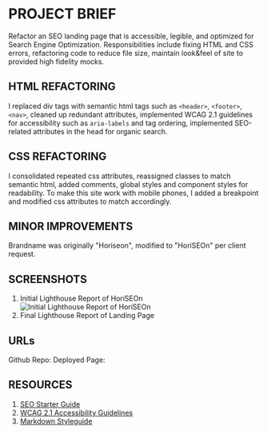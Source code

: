 # PROJECT BRIEF

Refactor an SEO landing page that is accessible, legible, and optimized for Search Engine Optimization. Responsibilities include fixing HTML and CSS errors, refactoring code to reduce file size, maintain look&feel of site to provided high fidelity mocks.
  
  

## HTML REFACTORING
I replaced div tags with semantic html tags such as `<header>`, `<footer>`, `<nav>`, cleaned up redundant attributes, implemented WCAG 2.1 guidelines for accessibility such as `aria-labels` and tag ordering, implemented SEO-related attributes in the head for organic search.



## CSS REFACTORING
I consolidated repeated css attributes, reassigned classes to match semantic html, added comments, global styles and component styles for readability. To make this site work with mobile phones, I added a breakpoint and modified css attributes to match accordingly.


## MINOR IMPROVEMENTS
Brandname was originally "Horiseon", modified to "HoriSEOn" per client request.

## SCREENSHOTS
1. Initial Lighthouse Report of HoriSEOn
![Initial Lighthouse Report of HoriSEOn](/assets/screenshots/lighthouse-report-initial.png "Initial SEO/Accessibility Report of HoriSEOn") 
2. Final Lighthouse Report of Landing Page

## URLs
Github Repo: 
Deployed Page: 

## RESOURCES
1. [SEO Starter Guide](https://developers.google.com/search/docs/beginner/seo-starter-guide)
2. [WCAG 2.1 Accessibility Guidelines](https://www.w3.org/TR/WCAG21/)
3. [Markdown Styleguide](https://www.markdownguide.org/basic-syntax/)